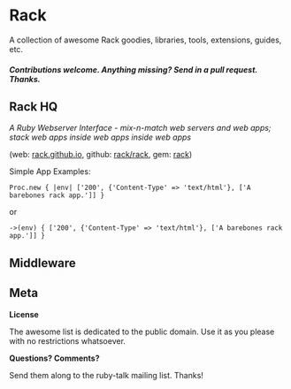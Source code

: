 

# Rack

A collection of awesome Rack goodies, libraries, tools, extensions, guides, etc.

#### _Contributions welcome. Anything missing? Send in a pull request. Thanks._


## Rack HQ

_A Ruby Webserver Interface - mix-n-match web servers and web apps; stack web apps inside web apps inside web apps_

(web: [rack.github.io](http://rack.github.io), github: [rack/rack](https://github.com/rack/rack), gem: [rack](https://rubygems.org/gems/rack))


Simple App Examples:

~~~
Proc.new { |env| ['200', {'Content-Type' => 'text/html'}, ['A barebones rack app.']] }
~~~

or

~~~
->(env) { ['200', {'Content-Type' => 'text/html'}, ['A barebones rack app.']] }
~~~



## Middleware




## Meta

**License**

The awesome list is dedicated to the public domain. Use it as you please with no restrictions whatsoever.

**Questions? Comments?**

Send them along to the ruby-talk mailing list. Thanks!

